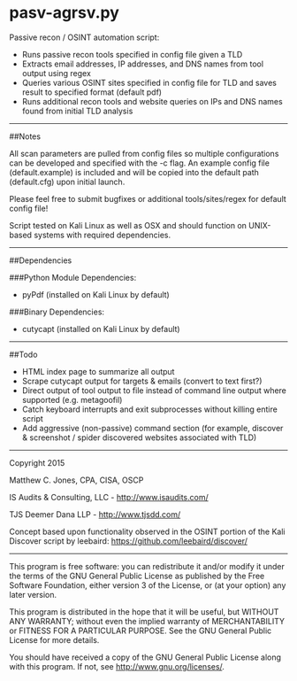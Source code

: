 pasv-agrsv.py
===========

Passive recon / OSINT automation script:

- Runs passive recon tools specified in config file given a TLD
- Extracts email addresses, IP addresses, and DNS names from tool output using regex
- Queries various OSINT sites specified in config file for TLD and saves result to specified format (default pdf)
- Runs additional recon tools and website queries on IPs and DNS names found from initial TLD analysis

---------------------------------------------------------------------------------------------------
##Notes

All scan parameters are pulled from config files so multiple configurations can be developed and specified with the -c flag.
An example config file (default.example) is included and will be copied into the default path (default.cfg) upon initial launch.

Please feel free to submit bugfixes or additional tools/sites/regex for default config file!

Script tested on Kali Linux as well as OSX and should function on UNIX-based systems with required dependencies.

---------------------------------------------------------------------------------------------------
##Dependencies

###Python Module Dependencies:
- pyPdf (installed on Kali Linux by default)

###Binary Dependencies:
- cutycapt (installed on Kali Linux by default)

---------------------------------------------------------------------------------------------------
##Todo

- HTML index page to summarize all output
- Scrape cutycapt output for targets & emails (convert to text first?)
- Direct output of tool output to file instead of command line output where supported (e.g. metagoofil)
- Catch keyboard interrupts and exit subprocesses without killing entire script
- Add aggressive (non-passive) command section (for example, discover & screenshot / spider discovered websites associated with TLD)

---------------------------------------------------------------------------------------------------

Copyright 2015

Matthew C. Jones, CPA, CISA, OSCP

IS Audits & Consulting, LLC - <http://www.isaudits.com/>

TJS Deemer Dana LLP - <http://www.tjsdd.com/>

Concept based upon functionality observed in the OSINT portion of the Kali Discover script by leebaird: <https://github.com/leebaird/discover/>

---------------------------------------------------------------------------------------------------

This program is free software: you can redistribute it and/or modify it under the terms of the GNU General Public License as published by the Free Software Foundation, either version 3 of the License, or (at your option) any later version.

This program is distributed in the hope that it will be useful, but WITHOUT ANY WARRANTY; without even the implied warranty of MERCHANTABILITY or FITNESS FOR A PARTICULAR PURPOSE. See the GNU General Public License for more details.

You should have received a copy of the GNU General Public License along with this program. If not, see <http://www.gnu.org/licenses/>.